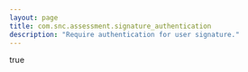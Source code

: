 ```yaml
---
layout: page
title: com.snc.assessment.signature_authentication
description: "Require authentication for user signature."
---
```

true